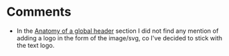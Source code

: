 # Comments

- In the [Anatomy of a global header](https://carbondesignsystem.com/patterns/global-header/#anatomy-of-a-global-header) section I did not find any mention of adding a logo in the form of the image/svg, co I've decided to stick with the text logo.